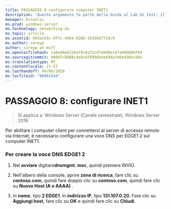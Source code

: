 ```yaml
---
title: PASSAGGIO 8 configurare computer INET1
description: 'Questo argomento fa parte della Guida al Lab di test: illustra una distribuzione multisito di DirectAccess per Windows Server 2016'
manager: brianlic
ms.prod: windows-server
ms.technology: networking-da
ms.topic: article
ms.assetid: 693acb5c-dffc-4484-8286-163bb67724c9
ms.author: coreyp
author: coreyp-at-msft
ms.openlocfilehash: ca8a49e612bef9c4a72c47e8d0e147a900686f84
ms.sourcegitcommit: b00d7c8968c4adc8f699dbee694afe6ed36bc9de
ms.translationtype: MT
ms.contentlocale: it-IT
ms.lasthandoff: 04/08/2020
ms.locfileid: "80861544"
---
```

# <a name="step-8-configure-inet1"></a>PASSAGGIO 8: configurare INET1

>Si applica a: Windows Server (Canale semestrale), Windows Server 2016

Per abilitare i computer client per connettersi al server di accesso remoto via Internet, è necessario configurare una voce DNS per EDGE1 2 sul computer INET1.  
  
### <a name="to-create-the-2-edge1-dns-entry"></a>Per creare la voce DNS EDGE1 2  
  
1.  Nel **avviare** digitare**dnsmgmt. msc**, quindi premere INVIO.  
  
2.  Nell'albero della console, aprire **zone di ricerca**, fare clic su **contoso.com**, quindi fare doppio clic su **contoso.com**, quindi fare clic su **Nuovo Host (A o AAAA)** .  
  
3.  In **nome**, tipo **2 EDGE1**. In **indirizzo IP**, tipo **131.107.0.20**. Fare clic su **Aggiungi host**, fare clic su **OK** e quindi fare clic su **Chiudi**.  
  


